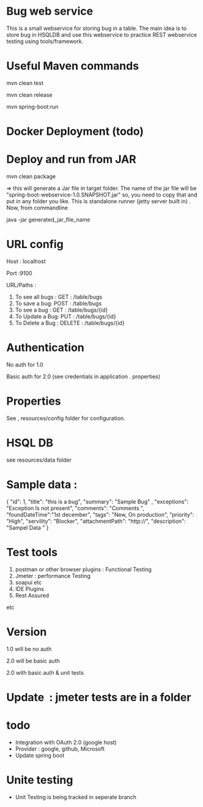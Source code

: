 # Bug web service 
This is a small webservice for storing bug in a table. 
The main idea is to store bug in HSQLDB and use this webservice to practice REST webservice testing using tools/framework.  


# Useful Maven commands 

mvn clean test

mvn clean release 

mvn spring-boot:run

# Docker Deployment (todo)

# Deploy and run from JAR
mvn clean package

=> this will generate a Jar file in target folder. The name of the jar file will be "spring-boot-webservice-1.0.SNAPSHOT.jar" 
so, you need to copy that and put in any folder you like. This is standalone runner (jetty server built in) . Now, from commandline 

java -jar generated_jar_file_name

# URL config 
Host : localhost

Port :9100

URL/Paths : 

1. To see all bugs : GET : /table/bugs
2. To save a bug: POST : /table/bugs
3. To see a bug : GET : /table/bugs/{id}
4. To Update a Bug: PUT : /table/bugs/{id}
5. To Delete a Bug : DELETE : /table/bugs/{id}


# Authentication 
No auth for 1.0

Basic auth for 2.0 (see credentials in application . properties) 

# Properties 
See , resources/config folder for configuration. 

# HSQL DB 
see resources/data folder


# Sample data : 

   {
     "id": 1,
     "title": "this is a bug",
     "summary": "Sample Bug" ,
     "exceptions": "Exception Is not present",
     "comments": "Comments ",
     "foundDateTime":"1st december",
     "tags": "New, On production",
     "priority": "High",
     "servility": "Blocker",
     "attachmentPath": "http://",
     "description": "Sampel Data "
   }
 
 
# Test tools 
1. postman or other browser plugins : Functional Testing
2. Jmeter  : performance Testing
3. soapui etc
4. IDE Plugins
5. Rest Assured 
 
 etc
 

# Version 
 1.0 will be no auth 
 
 2.0 will be basic auth
 
 2.0 with basic auth & unit tests

 # Update  : jmeter tests are in a folder
 
 # todo
 - Integration with OAuth 2.0 (google host)
 - Provider :  google, github, Microsoft
 - Update spring boot
 
 # Unite testing
- Unit Testing is being tracked in seperate branch
